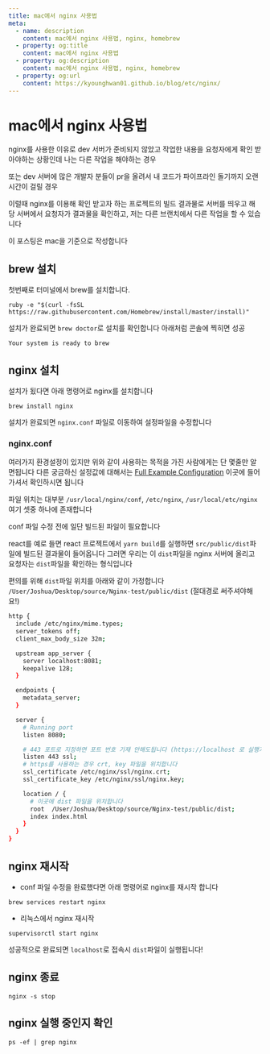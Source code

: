 ```yaml
---
title: mac에서 nginx 사용법
meta:
  - name: description
    content: mac에서 nginx 사용법, nginx, homebrew
  - property: og:title
    content: mac에서 nginx 사용법
  - property: og:description
    content: mac에서 nginx 사용법, nginx, homebrew
  - property: og:url
    content: https://kyounghwan01.github.io/blog/etc/nginx/
---
```


# mac에서 nginx 사용법

nginx를 사용한 이유로 dev 서버가 준비되지 않았고 작업한 내용을 요청자에게 확인 받아야하는 상황인데 나는 다른 작업을 해야하는 경우

또는 dev 서버에 많은 개발자 분들이 pr을 올려서 내 코드가 파이프라인 돌기까지 오랜 시간이 걸릴 경우

이럴때 nginx를 이용해 확인 받고자 하는 프로젝트의 빌드 결과물로 서버를 띄우고 해당 서버에서 요청자가 결과물을 확인하고, 저는 다른 브랜치에서 다른 작업을 할 수 있습니다

이 포스팅은 mac을 기준으로 작성합니다

## brew 설치

첫번째로 터미널에서 brew를 설치합니다.

```
ruby -e "$(curl -fsSL https://raw.githubusercontent.com/Homebrew/install/master/install)"
```

설치가 완료되면 `brew doctor`로 설치를 확인합니다 아래처럼 콘솔에 찍히면 성공

```
Your system is ready to brew
```

## nginx 설치

설치가 됬다면 아래 명령어로 nginx를 설치합니다

```
brew install nginx
```

설치가 완료되면 `nginx.conf` 파일로 이동하여 설정파일을 수정합니다

### nginx.conf

여러가지 환경설정이 있지만 위와 같이 사용하는 목적을 가진 사람에게는 단 몇줄만 알면됩니다 다른 궁금하신 설정값에 대해서는 [Full Example Configuration](https://www.nginx.com/resources/wiki/start/topics/examples/full/) 이곳에 들어가셔서 확인하시면 됩니다

파일 위치는 대부분 `/usr/local/nginx/conf`, `/etc/nginx`, `/usr/local/etc/nginx` 여기 셋중 하나에 존재합니다

conf 파일 수정 전에 일단 빌드된 파일이 필요합니다

react를 예로 들면 react 프로젝트에서 `yarn build`를 실행하면 `src/public/dist`파일에 빌드된 결과물이 들어옵니다 그러면 우리는 이 `dist`파일을 nginx 서버에 올리고 요청자는 `dist`파일을 확인하는 형식입니다

편의를 위해 `dist`파일 위치를 아래와 같이 가정합니다 `/User/Joshua/Desktop/source/Nginx-test/public/dist` (절대경로 써주셔야해요!)

```sh
http {
  include /etc/nginx/mime.types;
  server_tokens off;
  client_max_body_size 32m;

  upstream app_server {
    server localhost:8081;
    keepalive 128;
  }

  endpoints {
    metadata_server;
  }

  server {
    # Running port
    listen 8080;

    # 443 포트로 지정하면 포트 번호 기재 안해도됩니다 (https://localhost 로 실행가능)
    listen 443 ssl;
    # https를 사용하는 경우 crt, key 파일을 위치합니다
    ssl_certificate /etc/nginx/ssl/nginx.crt;
    ssl_certificate_key /etc/nginx/ssl/nginx.key;

    location / {
      # 이곳에 dist 파일을 위치합니다
      root  /User/Joshua/Desktop/source/Nginx-test/public/dist;
      index index.html
    }
  }
}
```

## nginx 재시작

- conf 파일 수정을 완료했다면 아래 명령어로 nginx를 재시작 합니다

```
brew services restart nginx
```

- 리눅스에서 nginx 재시작

```
supervisorctl start nginx
```

성공적으로 완료되면 `localhost`로 접속시 `dist`파일이 실행됩니다!

## nginx 종료

`nginx -s stop`

## nginx 실행 중인지 확인

`ps -ef | grep nginx`

<TagLinks />

<Comment />
